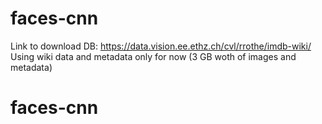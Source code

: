 # faces-cnn
Link to download DB: https://data.vision.ee.ethz.ch/cvl/rrothe/imdb-wiki/ <br>
Using wiki data and metadata only for now (3 GB woth of images and metadata)
# faces-cnn
